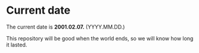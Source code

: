 # Current date

The current date is **2001.02.07.** (YYYY.MM.DD.)

This repository will be good when the world ends, so we will know how long it lasted.